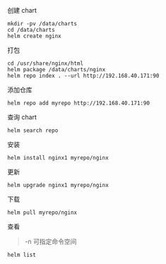 创建 chart

```
mkdir -pv /data/charts
cd /data/charts
helm create nginx
```

打包

```
cd /usr/share/nginx/html
helm package /data/charts/nginx
helm repo index . --url http://192.168.40.171:90
```

添加仓库

```
helm repo add myrepo http://192.168.40.171:90
```

查询 chart

```
helm search repo
```

安装

```
helm install nginx1 myrepo/nginx
```

更新

```
helm upgrade nginx1 myrepo/nginx
```

下载

```
helm pull myrepo/nginx
```

查看

> -n 可指定命令空间

```
helm list
```

